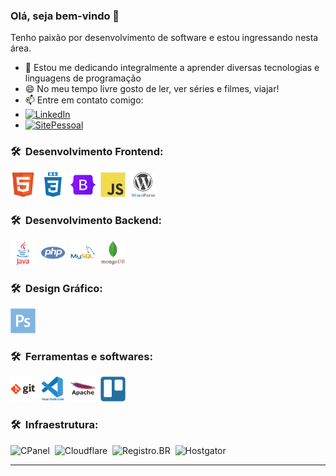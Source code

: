 ### Olá, seja bem-vindo 👋

Tenho paixão por desenvolvimento de software e estou ingressando nesta área.

- 🔭 Estou me dedicando integralmente a aprender diversas tecnologias e linguagens de programação
- 😄 No meu tempo livre gosto de ler, ver séries e filmes, viajar!
- 📫 Entre em contato comigo: 
- <a href="https://www.linkedin.com/in/carolina-aparecida-sens/"><img src="https://upload.wikimedia.org/wikipedia/commons/0/01/LinkedIn_Logo.svg" alt="LinkedIn" height="20" ></a>&nbsp; 
- <a href="https://www.carolinasens.com.br/"><img src="https://homolog.carolinasens.com.br/wp-content/uploads/2022/06/logofinal.png" alt="SitePessoal" height="20" ></a> 

<!--
**carolsens/carolsens** is a ✨ _special_ ✨ repository because its `README.md` (this file) appears on your GitHub profile.

Here are some ideas to get you started:

- 🔭 I’m currently working on ...
- 🌱 I’m currently learning ...
- 👯 I’m looking to collaborate on ...
- 🤔 I’m looking for help with ...
- 💬 Ask me about ...
- 📫 How to reach me: ...
- 😄 Pronouns: ...
- ⚡ Fun fact: ...
-->


</p>


### 🛠 &nbsp;Desenvolvimento Frontend:

<p>
<img src="https://github.com/devicons/devicon/blob/master/icons/html5/html5-original.svg" title="HTML5" alt="HTML" width="40" height="40"/>&nbsp;
<img src="https://github.com/devicons/devicon/blob/master/icons/css3/css3-plain-wordmark.svg"  title="CSS3" alt="CSS" width="40" height="40"/>&nbsp;
<img src="https://github.com/devicons/devicon/blob/master/icons/bootstrap/bootstrap-original.svg" title="Bootstrap"  alt="Bootstrap" width="40" height="40"/>&nbsp;
<img src="https://github.com/devicons/devicon/blob/master/icons/javascript/javascript-original.svg" title="JavaScript" alt="JavaScript" width="40" height="40"/>&nbsp;
<img src="https://github.com/devicons/devicon/blob/master/icons/wordpress/wordpress-original.svg" title="WordPress" alt="WordPress" width="40" height="40"/>&nbsp;
</p>



### 🛠 &nbsp;Desenvolvimento Backend:

<p>
<img src="https://github.com/devicons/devicon/blob/master/icons/java/java-original-wordmark.svg" title="Java" alt="Java" width="40" height="40"/>&nbsp;
<img src="https://github.com/devicons/devicon/blob/master/icons/php/php-plain.svg"  title="PHP" alt="PHP" width="40" height="40"/>&nbsp;
<img src="https://github.com/devicons/devicon/blob/master/icons/mysql/mysql-original-wordmark.svg" title="MySQL"  alt="MySQL" width="40" height="40"/>&nbsp;
<img src="https://github.com/devicons/devicon/blob/master/icons/mongodb/mongodb-original-wordmark.svg" title="MongoDB"  alt="MongoDB" width="40" height="40"/>&nbsp;  
</p>

### 🛠 &nbsp;Design Gráfico:

<p>
<img src="https://github.com/devicons/devicon/blob/master/icons/photoshop/photoshop-plain.svg"  title="Photoshop" alt="Photoshop" width="40" height="40"/>&nbsp;
</p>


### 🛠 &nbsp;Ferramentas e softwares:

<p>
<img src="https://github.com/devicons/devicon/blob/master/icons/git/git-original-wordmark.svg"  title="Git" alt="Git" width="40" height="40"/>&nbsp;
<img src="https://github.com/devicons/devicon/blob/master/icons/vscode/vscode-original-wordmark.svg"  title="VSCode" alt="VSCode" width="40" height="40"/>&nbsp; 
<img src="https://github.com/devicons/devicon/blob/master/icons/apache/apache-original-wordmark.svg"  title="Apache" alt="Apache" width="40" height="40"/>&nbsp;
<img src="https://github.com/devicons/devicon/blob/master/icons/trello/trello-plain.svg"  title="Trello" alt="Trello" width="40" height="40"/>&nbsp;
</p>


### 🛠 &nbsp;Infraestrutura:

<p>
<img src="https://upload.wikimedia.org/wikipedia/commons/c/c2/CPanel_logo.svg"  title="CPanel" alt="CPanel" width="40" height="40"/>&nbsp;
<img src="https://www.vectorlogo.zone/logos/cloudflare/cloudflare-ar21.svg"  title="Cloudflare" alt="Cloudflare" width="40" height="40"/>&nbsp; 
<img src="https://upload.wikimedia.org/wikipedia/commons/6/63/DotBr_domain_logo.svg"  title="Registro.BR" alt="Registro.BR" width="100" height="40"/>&nbsp;
<img src="https://seeklogo.com/images/H/hostgator-logo-61E0D46EF2-seeklogo.com.png"  title="Hostgator" alt="Hostgator" width="100" height="30"/>&nbsp; 
</p>

---


